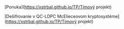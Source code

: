 [Ponuka](https://xstrbal.github.io/TP/Tímový projekt)

[Dešifrovanie v QC-LDPC McElieceovom kryptosystéme](https://xstrbal.github.io/TP/Tímový projekt)
